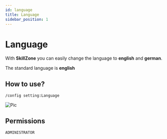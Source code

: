 ```yaml
---
id: language
title: Language
sidebar_position: 1
---
```


# Language
With **SkillZone** you can easily change the language to **english** and **german**.

The standard language is **english**

## How to use? 
`/config setting:Language`

![Pic](/img/config_lang.gif)

## Permissions
`ADMINISTRATOR`